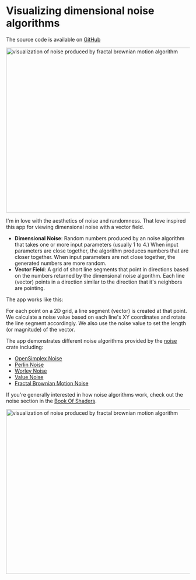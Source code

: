 # Visualizing dimensional noise algorithms

The source code is available on [GitHub]

<Image src="/images/programming/vector-field-visualizer/fbm-noise-example-2.png" alt="visualization of noise produced by fractal brownian motion algorithm" width="800" height="450" layout="responsive" />

I'm in love with the aesthetics of noise and randomness. That love inspired this app for viewing dimensional noise with a vector field.

- **Dimensional Noise**: Random numbers produced by an noise algorithm that takes one or more input parameters (usually 1 to 4.) When input parameters are close together, the algorithm produces numbers that are closer together. When input parameters are not close together, the generated numbers are more random.
- **Vector Field**: A grid of short line segments that point in directions based on the numbers returned by the dimensional noise algorithm. Each line (vector) points in a direction similar to the direction that it's neighbors are pointing.

The app works like this:

For each point on a 2D grid, a line segment (vector) is created at that point. We calculate a noise value based on each line's XY coordinates and rotate the line segment accordingly. We also use the noise value to set the length (or magnitude) of the vector.

The app demonstrates different noise algorithms provided by the [noise] crate including:

- [OpenSimplex Noise]
- [Perlin Noise]
- [Worley Noise]
- [Value Noise]
- [Fractal Brownian Motion Noise]

If you're generally interested in how noise algorithms work, check out the noise section in the [Book Of Shaders].

<Image src="/images/programming/vector-field-visualizer/fbm-noise-example-1.png" alt="visualization of noise produced by fractal brownian motion algorithm" width="800" height="450" layout="responsive" />

[GitHub]: https://github.com/Velfi/Rust-Vector-Field-Visualization
[book of shaders]: https://thebookofshaders.com/11/
[noise]: https://crates.io/crates/noise
[OpenSimplex Noise]: https://en.wikipedia.org/wiki/OpenSimplex_noise
[Perlin Noise]: https://en.wikipedia.org/wiki/Perlin_noise
[Worley Noise]: https://en.wikipedia.org/wiki/Worley_noise
[Value Noise]: https://en.wikipedia.org/wiki/Value_noise
[Fractal Brownian Motion Noise]: https://thebookofshaders.com/13/
